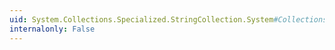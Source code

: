 ```yaml
---
uid: System.Collections.Specialized.StringCollection.System#Collections#IList#Item(System.Int32)
internalonly: False
---
```

